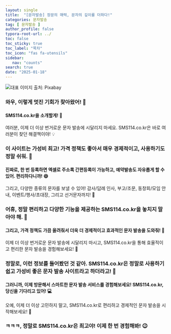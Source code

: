 ```yaml
---
layout: single
title:  "[문자발송] 장문의 매력, 문자의 깊이를 더하다!"
categories: 문자발송
tag: [ 문자발송 ]
author_profile: false
typora-root-url: ../
toc: false
toc_sticky: true
toc_label: "목차"
toc_icon: "fas fa-utensils"
sidebar:
   nav: "counts"
search: true
date: "2025-01-18"
---
```


![대표 이미지](https://pixabay.com/get/g0e45302e9e6bae7f9f2399d5784ea1c435a4766620cf71fa97b874628a2ef492257073f8e672d763b455449e53a058e5dc32addc3a40d1eb02f00a1a616d9a1e_640.jpg) 출처: Pixabay <!-- Markdown 이미지 삽입 -->

### 와우, 이렇게 멋진 기회가 찾아왔어! 🌟

#### SMS114.co.kr을 소개할게! 📱

여러분, 이제 더 이상 번거로운 문자 발송에 시달리지 마세요. SMS114.co.kr은 바로 여러분이 찾던 해결책이야! 💡

### 이 사이트는 가성비 최고! 가격 정책도 좋아서 매우 경제적이고, 사용하기도 정말 쉬워. 🤩

#### 진짜로, 한 번 등록하면 엑셀로 주소록 간편등록이 가능하고, 예약발송도 자유롭게 할 수 있어. 편리하다니까! 😄

그리고, 다양한 종류의 문자를 보낼 수 있어! 감사/답례 인사, 부고/조문, 동창회/모임 안내, 이벤트/행사/초대장, 그리고 선거문자까지! 📩

### 어휴, 정말 편리하고 다양한 기능을 제공하는 SMS114.co.kr을 놓치지 말아야 해. 🌈

#### 그리고, 가격 정책도 가끔 올려줘서 더욱 더 경제적이고 효과적인 문자 발송을 도와줘! 💸

이제 더 이상 번거로운 문자 발송에 시달리지 마시고, SMS114.co.kr을 통해 효율적이고 편리한 문자 발송을 경험해보세요! 💬

### 정말로, 이런 정보를 들어봤던 것 같아. SMS114.co.kr은 정말로 사용하기 쉽고 가성비 좋은 문자 발송 사이트라고 하더라고! 🌟

#### 그러니까, 이제 방문해서 스마트한 문자 발송 서비스를 경험해보세요! SMS114.co.kr, 당신을 기다리고 있어! 💻

오예, 이제 더 이상 고민하지 말고, SMS114.co.kr로 편리하고 경제적인 문자 발송을 시작해보세요! 📲

### ㅋㅋㅋ, 정말로 SMS114.co.kr은 최고야! 이제 한 번 경험해봐! 😉
